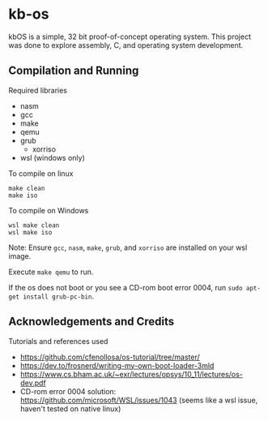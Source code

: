 # kb-os

kbOS is a simple, 32 bit proof-of-concept operating system. This project was done to explore assembly, C, and operating system development.

## Compilation and Running

Required libraries
- nasm
- gcc
- make
- qemu
- grub
  - xorriso
- wsl (windows only)

To compile on linux
```
make clean
make iso
```

To compile on Windows
```
wsl make clean
wsl make iso
```

Note: Ensure `gcc`, `nasm`, `make`, `grub`, and `xorriso` are installed on your wsl image.

Execute `make qemu` to run. 

If the os does not boot or you see a CD-rom boot error 0004, run `sudo apt-get install grub-pc-bin`.

## Acknowledgements and Credits

Tutorials and references used
- https://github.com/cfenollosa/os-tutorial/tree/master/
- https://dev.to/frosnerd/writing-my-own-boot-loader-3mld
- https://www.cs.bham.ac.uk/~exr/lectures/opsys/10_11/lectures/os-dev.pdf
- CD-rom error 0004 solution: https://github.com/microsoft/WSL/issues/1043 (seems like a wsl issue, haven't tested on native linux)
